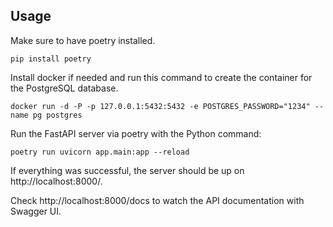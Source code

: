 ## Usage

Make sure to have poetry installed.
```
pip install poetry
```

Install docker if needed and run this command to create the container for the PostgreSQL database.
```
docker run -d -P -p 127.0.0.1:5432:5432 -e POSTGRES_PASSWORD="1234" --name pg postgres
```

Run the FastAPI server via poetry with the Python command: 
```
poetry run uvicorn app.main:app --reload
```

If everything was successful, the server should be up on http://localhost:8000/.

Check http://localhost:8000/docs to watch the API documentation with Swagger UI.